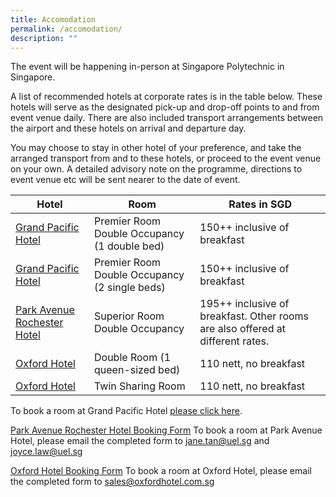 ```yaml
---
title: Accomodation
permalink: /accomodation/
description: ""
---
```

The event will be happening in-person at Singapore Polytechnic in Singapore.

A list of recommended hotels at corporate rates is in the table below. These hotels will serve as the designated pick-up and drop-off points to and from event venue daily. There are also included transport arrangements between the airport and these hotels on arrival and departure day.

You may choose to stay in other hotel of your preference, and take the arranged transport from and to these hotels, or proceed to the event venue on your own. A detailed advisory note on the programme, directions to event venue etc will be sent nearer to the date of event.



| Hotel | Room | Rates in SGD |
| -------- | -------- | -------- |
| [Grand Pacific Hotel](http://bookings.ihotelier.com/bookings.jsp?groupID=3539226&hotelID=10798)     | Premier Room Double Occupancy (1 double bed)     | 150++​ inclusive of breakfast |
| [Grand Pacific Hotel](http://bookings.ihotelier.com/bookings.jsp?groupID=3539226&hotelID=10798)     | Premier Room Double Occupancy (2 single beds)     | 150++​ inclusive of breakfast |
| [Park Avenue Rochester Hotel](https://parkavenuegroup.com/property/rochester/)     | Superior Room Double Occupancy     | 195++​ inclusive of breakfast. Other rooms are also offered at different rates. |
| [Oxford Hotel](/files/ReservationFormCDIO2022.pdf) | Double Room (1 queen-sized bed)  | 110 nett, no breakfast |
| [Oxford Hotel](/files/ReservationFormCDIO2022.pdf) | Twin Sharing Room  | 110 nett, no breakfast |

To book a room at Grand Pacific Hotel [please click here](http://bookings.ihotelier.com/bookings.jsp?groupID=3539226&hotelID=10798).

[Park Avenue Rochester Hotel Booking Form](/files/Park%20Avenue%20booking%20form.pdf)
To book a room at Park Avenue Hotel, please email the completed form to jane.tan@uel.sg and joyce.law@uel.sg 

[Oxford Hotel Booking Form](/files/ReservationFormCDIO2022.pdf) To book a room at Oxford Hotel, please email the completed form to sales@oxfordhotel.com.sg
